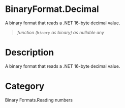 # BinaryFormat.Decimal
A binary format that reads a .NET 16-byte decimal value.
> _function (<code>binary</code> as binary) as nullable any_

# Description 
A binary format that reads a .NET 16-byte decimal value.
# Category 
Binary Formats.Reading numbers
